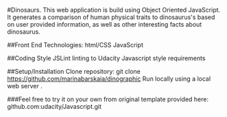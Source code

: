 

#Dinosaurs.
This web application is  build using Object Oriented JavaScript. It  generates a comparison of human physical traits to dinosaurus's based on user provided information, as well as other interesting facts about dinosaurus.

##Front End Technologies:
html/CSS
JavaScript

##Coding Style
JSLint linting to Udacity Javascript style requirements

##Setup/Installation
Clone repository: git clone https://github.com/marinabarskaia/dinographic
Run locally using a local web server .


###Feel free to try it on your own from original template provided here:
github.com:udacity/Javascript.git
